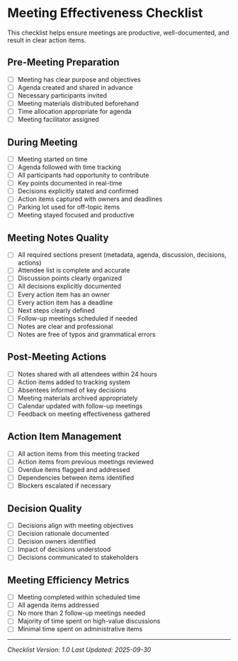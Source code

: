# Meeting Effectiveness Checklist

This checklist helps ensure meetings are productive, well-documented, and result in clear action items.

## Pre-Meeting Preparation

- [ ] Meeting has clear purpose and objectives
- [ ] Agenda created and shared in advance
- [ ] Necessary participants invited
- [ ] Meeting materials distributed beforehand
- [ ] Time allocation appropriate for agenda
- [ ] Meeting facilitator assigned

## During Meeting

- [ ] Meeting started on time
- [ ] Agenda followed with time tracking
- [ ] All participants had opportunity to contribute
- [ ] Key points documented in real-time
- [ ] Decisions explicitly stated and confirmed
- [ ] Action items captured with owners and deadlines
- [ ] Parking lot used for off-topic items
- [ ] Meeting stayed focused and productive

## Meeting Notes Quality

- [ ] All required sections present (metadata, agenda, discussion, decisions, actions)
- [ ] Attendee list is complete and accurate
- [ ] Discussion points clearly organized
- [ ] All decisions explicitly documented
- [ ] Every action item has an owner
- [ ] Every action item has a deadline
- [ ] Next steps clearly defined
- [ ] Follow-up meetings scheduled if needed
- [ ] Notes are clear and professional
- [ ] Notes are free of typos and grammatical errors

## Post-Meeting Actions

- [ ] Notes shared with all attendees within 24 hours
- [ ] Action items added to tracking system
- [ ] Absentees informed of key decisions
- [ ] Meeting materials archived appropriately
- [ ] Calendar updated with follow-up meetings
- [ ] Feedback on meeting effectiveness gathered

## Action Item Management

- [ ] All action items from this meeting tracked
- [ ] Action items from previous meetings reviewed
- [ ] Overdue items flagged and addressed
- [ ] Dependencies between items identified
- [ ] Blockers escalated if necessary

## Decision Quality

- [ ] Decisions align with meeting objectives
- [ ] Decision rationale documented
- [ ] Decision owners identified
- [ ] Impact of decisions understood
- [ ] Decisions communicated to stakeholders

## Meeting Efficiency Metrics

- [ ] Meeting completed within scheduled time
- [ ] All agenda items addressed
- [ ] No more than 2 follow-up meetings needed
- [ ] Majority of time spent on high-value discussions
- [ ] Minimal time spent on administrative items

---

_Checklist Version: 1.0_
_Last Updated: 2025-09-30_
